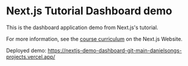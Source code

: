 # Next.js Tutorial Dashboard demo

This is the dashboard application demo from Next.js's tutorial.

For more information, see the [course curriculum](https://nextjs.org/learn) on the Next.js Website.

Deployed demo: <https://nextjs-demo-dashboard-git-main-danielsongs-projects.vercel.app/>
